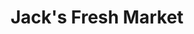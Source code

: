 ---
title: "Jack's Fresh Market"
url: /marinette/jacks-fresh-market-cleveland-avenue/
shop: Supermarkt
---